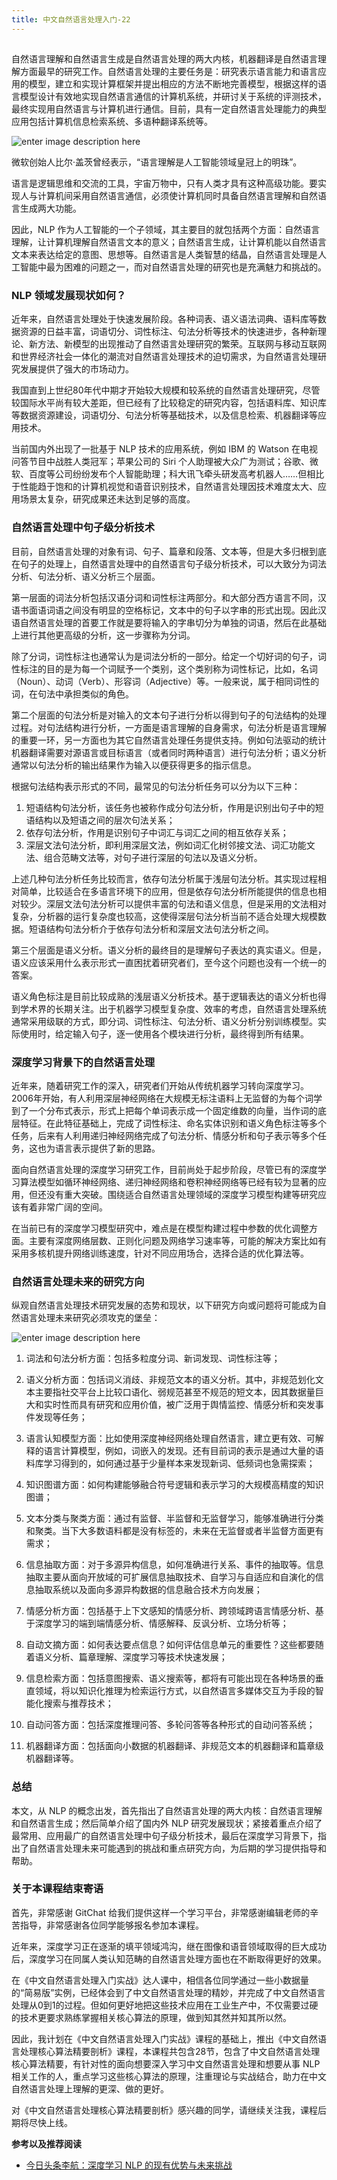 ```yaml
---
title: 中文自然语言处理入门-22
---
```

<article id="topicContainer" class="column_content"><h2 class="topic_title"></h2><div><p>自然语言理解和自然语言生成是自然语言处理的两大内核，机器翻译是自然语言理解方面最早的研究工作。自然语言处理的主要任务是：研究表示语言能力和语言应用的模型，建立和实现计算框架并提出相应的方法不断地完善模型，根据这样的语言模型设计有效地实现自然语言通信的计算机系统，并研讨关于系统的评测技术，最终实现用自然语言与计算机进行通信。目前，具有一定自然语言处理能力的典型应用包括计算机信息检索系统、多语种翻译系统等。</p>
<p><img src="https://images.gitbook.cn/610b88d0-9fab-11e8-9539-994b9a0319a0" alt="enter image description here" /></p>
<p>微软创始人比尔·盖茨曾经表示，“语言理解是人工智能领域皇冠上的明珠”。</p>
<p>语言是逻辑思维和交流的工具，宇宙万物中，只有人类才具有这种高级功能。要实现人与计算机间采用自然语言通信，必须使计算机同时具备自然语言理解和自然语言生成两大功能。</p>
<p>因此，NLP 作为人工智能的一个子领域，其主要目的就包括两个方面：自然语言理解，让计算机理解自然语言文本的意义；自然语言生成，让计算机能以自然语言文本来表达给定的意图、思想等。自然语言是人类智慧的结晶，自然语言处理是人工智能中最为困难的问题之一，而对自然语言处理的研究也是充满魅力和挑战的。</p>
<h3 id="nlp">NLP 领域发展现状如何？</h3>
<p>近年来，自然语言处理处于快速发展阶段。各种词表、语义语法词典、语料库等数据资源的日益丰富，词语切分、词性标注、句法分析等技术的快速进步，各种新理论、新方法、新模型的出现推动了自然语言处理研究的繁荣。互联网与移动互联网和世界经济社会一体化的潮流对自然语言处理技术的迫切需求，为自然语言处理研究发展提供了强大的市场动力。</p>
<p>我国直到上世纪80年代中期才开始较大规模和较系统的自然语言处理研究，尽管较国际水平尚有较大差距，但已经有了比较稳定的研究内容，包括语料库、知识库等数据资源建设，词语切分、句法分析等基础技术，以及信息检索、机器翻译等应用技术。</p>
<p>当前国内外出现了一批基于 NLP 技术的应用系统，例如 IBM 的 Watson 在电视问答节目中战胜人类冠军；苹果公司的 Siri 个人助理被大众广为测试；谷歌、微软、百度等公司纷纷发布个人智能助理；科大讯飞牵头研发高考机器人……但相比于性能趋于饱和的计算机视觉和语音识别技术，自然语言处理因技术难度太大、应用场景太复杂，研究成果还未达到足够的高度。</p>
<h3 id="">自然语言处理中句子级分析技术</h3>
<p>目前，自然语言处理的对象有词、句子、篇章和段落、文本等，但是大多归根到底在句子的处理上，自然语言处理中的自然语言句子级分析技术，可以大致分为词法分析、句法分析、语义分析三个层面。</p>
<p>第一层面的词法分析包括汉语分词和词性标注两部分。和大部分西方语言不同，汉语书面语词语之间没有明显的空格标记，文本中的句子以字串的形式出现。因此汉语自然语言处理的首要工作就是要将输入的字串切分为单独的词语，然后在此基础上进行其他更高级的分析，这一步骤称为分词。</p>
<p>除了分词，词性标注也通常认为是词法分析的一部分。给定一个切好词的句子，词性标注的目的是为每一个词赋予一个类别，这个类别称为词性标记，比如，名词（Noun）、动词（Verb）、形容词（Adjective）等。一般来说，属于相同词性的词，在句法中承担类似的角色。</p>
<p>第二个层面的句法分析是对输入的文本句子进行分析以得到句子的句法结构的处理过程。对句法结构进行分析，一方面是语言理解的自身需求，句法分析是语言理解的重要一环，另一方面也为其它自然语言处理任务提供支持。例如句法驱动的统计机器翻译需要对源语言或目标语言（或者同时两种语言）进行句法分析；语义分析通常以句法分析的输出结果作为输入以便获得更多的指示信息。</p>
<p>根据句法结构表示形式的不同，最常见的句法分析任务可以分为以下三种：</p>
<ol>
<li>短语结构句法分析，该任务也被称作成分句法分析，作用是识别出句子中的短语结构以及短语之间的层次句法关系；</li>
<li>依存句法分析，作用是识别句子中词汇与词汇之间的相互依存关系；</li>
<li>深层文法句法分析，即利用深层文法，例如词汇化树邻接文法、词汇功能文法、组合范畴文法等，对句子进行深层的句法以及语义分析。</li>
</ol>
<p>上述几种句法分析任务比较而言，依存句法分析属于浅层句法分析。其实现过程相对简单，比较适合在多语言环境下的应用，但是依存句法分析所能提供的信息也相对较少。深层文法句法分析可以提供丰富的句法和语义信息，但是采用的文法相对复杂，分析器的运行复杂度也较高，这使得深层句法分析当前不适合处理大规模数据。短语结构句法分析介于依存句法分析和深层文法句法分析之间。</p>
<p>第三个层面是语义分析。语义分析的最终目的是理解句子表达的真实语义。但是，语义应该采用什么表示形式一直困扰着研究者们，至今这个问题也没有一个统一的答案。</p>
<p>语义角色标注是目前比较成熟的浅层语义分析技术。基于逻辑表达的语义分析也得到学术界的长期关注。出于机器学习模型复杂度、效率的考虑，自然语言处理系统通常采用级联的方式，即分词、词性标注、句法分析、语义分析分别训练模型。实际使用时，给定输入句子，逐一使用各个模块进行分析，最终得到所有结果。</p>
<h3 id="-1">深度学习背景下的自然语言处理</h3>
<p>近年来，随着研究工作的深入，研究者们开始从传统机器学习转向深度学习。2006年开始，有人利用深层神经网络在大规模无标注语料上无监督的为每个词学到了一个分布式表示，形式上把每个单词表示成一个固定维数的向量，当作词的底层特征。在此特征基础上，完成了词性标注、命名实体识别和语义角色标注等多个任务，后来有人利用递归神经网络完成了句法分析、情感分析和句子表示等多个任务，这也为语言表示提供了新的思路。</p>
<p>面向自然语言处理的深度学习研究工作，目前尚处于起步阶段，尽管已有的深度学习算法模型如循环神经网络、递归神经网络和卷积神经网络等已经有较为显著的应用，但还没有重大突破。围绕适合自然语言处理领域的深度学习模型构建等研究应该有着非常广阔的空间。</p>
<p>在当前已有的深度学习模型研究中，难点是在模型构建过程中参数的优化调整方面。主要有深度网络层数、正则化问题及网络学习速率等，可能的解决方案比如有采用多核机提升网络训练速度，针对不同应用场合，选择合适的优化算法等。</p>
<h3 id="-2">自然语言处理未来的研究方向</h3>
<p>纵观自然语言处理技术研究发展的态势和现状，以下研究方向或问题将可能成为自然语言处理未来研究必须攻克的堡垒：</p>
<p><img src="https://images.gitbook.cn/0f2c36e0-9fab-11e8-9539-994b9a0319a0" alt="enter image description here" /></p>
<ol>
<li><p>词法和句法分析方面：包括多粒度分词、新词发现、词性标注等；</p></li>
<li><p>语义分析方面：包括词义消歧、非规范文本的语义分析。其中，非规范划化文本主要指社交平台上比较口语化、弱规范甚至不规范的短文本，因其数据量巨大和实时性而具有研究和应用价值，被广泛用于舆情监控、情感分析和突发事件发现等任务；</p></li>
<li><p>语言认知模型方面：比如使用深度神经网络处理自然语言，建立更有效、可解释的语言计算模型，例如，词嵌入的发现。还有目前词的表示是通过大量的语料库学习得到的，如何通过基于少量样本来发现新词、低频词也急需探索；</p></li>
<li><p>知识图谱方面：如何构建能够融合符号逻辑和表示学习的大规模高精度的知识图谱；</p></li>
<li><p>文本分类与聚类方面：通过有监督、半监督和无监督学习，能够准确进行分类和聚类。当下大多数语料都是没有标签的，未来在无监督或者半监督方面更有需求；</p></li>
<li><p>信息抽取方面：对于多源异构信息，如何准确进行关系、事件的抽取等。信息抽取主要从面向开放域的可扩展信息抽取技术、自学习与自适应和自演化的信息抽取系统以及面向多源异构数据的信息融合技术方向发展；</p></li>
<li><p>情感分析方面：包括基于上下文感知的情感分析、跨领域跨语言情感分析、基于深度学习的端到端情感分析、情感解释、反讽分析、立场分析等；</p></li>
<li><p>自动文摘方面：如何表达要点信息？如何评估信息单元的重要性？这些都要随着语义分析、篇章理解、深度学习等技术快速发展；</p></li>
<li><p>信息检索方面：包括意图搜索、语义搜索等，都将有可能出现在各种场景的垂直领域，将以知识化推理为检索运行方式，以自然语言多媒体交互为手段的智能化搜索与推荐技术；</p></li>
<li><p>自动问答方面：包括深度推理问答、多轮问答等各种形式的自动问答系统；</p></li>
<li><p>机器翻译方面：包括面向小数据的机器翻译、非规范文本的机器翻译和篇章级机器翻译等。</p></li>
</ol>
<h3 id="-3">总结</h3>
<p>本文，从 NLP 的概念出发，首先指出了自然语言处理的两大内核：自然语言理解和自然语言生成；然后简单介绍了国内外 NLP 研究发展现状；紧接着重点介绍了最常用、应用最广的自然语言处理中句子级分析技术，最后在深度学习背景下，指出了自然语言处理未来可能遇到的挑战和重点研究方向，为后期的学习提供指导和帮助。</p>
<h3 id="-4">关于本课程结束寄语</h3>
<p>首先，非常感谢 GitChat 给我们提供这样一个学习平台，非常感谢编辑老师的辛苦指导，非常感谢各位同学能够报名参加本课程。</p>
<p>近年来，深度学习正在逐渐的填平领域鸿沟，继在图像和语音领域取得的巨大成功后，深度学习在同属人类认知范畴的自然语言处理方面也在不断取得更好的效果。</p>
<p>在《中文自然语言处理入门实战》达人课中，相信各位同学通过一些小数据量的“简易版”实例，已经体会到了中文自然语言处理的精妙，并完成了中文自然语言处理从0到1的过程。但如何更好地把这些技术应用在工业生产中，不仅需要过硬的技术更要求熟练掌握相关核心算法的原理，做到知其然并知其所以然。</p>
<p>因此，我计划在《中文自然语言处理入门实战》课程的基础上，推出《中文自然语言处理核心算法精要剖析》课程，本课程共包含28节，包含了中文自然语言处理核心算法精要，有针对性的面向想要深入学习中文自然语言处理和想要从事 NLP 相关工作的人，重点学习这些核心算法的原理，注重理论与实战结合，助力在中文自然语言处理上理解的更深、做的更好。</p>
<p>对《中文自然语言处理核心算法精要剖析》感兴趣的同学，请继续关注我，课程后期将尽快上线。</p>
<p><strong>参考以及推荐阅读</strong></p>
<ul>
<li><a href="http://36kr.com/p/5096134.html">今日头条李航：深度学习 NLP 的现有优势与未来挑战</a></li>
</ul></div></article>